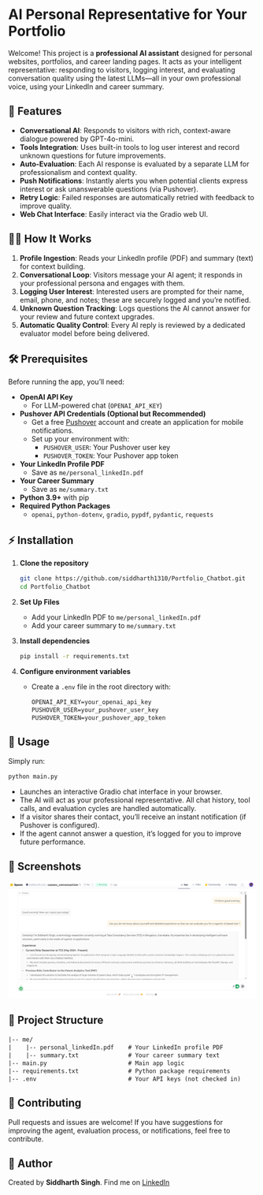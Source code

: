 # AI Personal Representative for Your Portfolio

Welcome! This project is a **professional AI assistant** designed for personal websites, portfolios, and career landing pages. It acts as your intelligent representative: responding to visitors, logging interest, and evaluating conversation quality using the latest LLMs—all in your own professional voice, using your LinkedIn and career summary.

## 🚀 Features

- **Conversational AI**: Responds to visitors with rich, context-aware dialogue powered by GPT-4o-mini.
- **Tools Integration**: Uses built-in tools to log user interest and record unknown questions for future improvements.
- **Auto-Evaluation**: Each AI response is evaluated by a separate LLM for professionalism and context quality.
- **Push Notifications**: Instantly alerts you when potential clients express interest or ask unanswerable questions (via Pushover).
- **Retry Logic**: Failed responses are automatically retried with feedback to improve quality.
- **Web Chat Interface**: Easily interact via the Gradio web UI.

## 🧑‍💻 How It Works

1. **Profile Ingestion**: Reads your LinkedIn profile (PDF) and summary (text) for context building.
2. **Conversational Loop**: Visitors message your AI agent; it responds in your professional persona and engages with them.
3. **Logging User Interest**: Interested users are prompted for their name, email, phone, and notes; these are securely logged and you’re notified.
4. **Unknown Question Tracking**: Logs questions the AI cannot answer for your review and future context upgrades.
5. **Automatic Quality Control**: Every AI reply is reviewed by a dedicated evaluator model before being delivered.

## 🛠 Prerequisites

Before running the app, you’ll need:

- **OpenAI API Key**
  - For LLM-powered chat (`OPENAI_API_KEY`)
- **Pushover API Credentials (Optional but Recommended)**
  - Get a free [Pushover](https://pushover.net/) account and create an application for mobile notifications.
  - Set up your environment with:
    - `PUSHOVER_USER`: Your Pushover user key
    - `PUSHOVER_TOKEN`: Your Pushover app token
- **Your LinkedIn Profile PDF**
  - Save as `me/personal_linkedIn.pdf`
- **Your Career Summary**
  - Save as `me/summary.txt`
- **Python 3.9+** with pip
- **Required Python Packages**
  - `openai`, `python-dotenv`, `gradio`, `pypdf`, `pydantic`, `requests`

## ⚡ Installation

1. **Clone the repository**

   ```sh
   git clone https://github.com/siddharth1310/Portfolio_Chatbot.git
   cd Portfolio_Chatbot
   ```
2. **Set Up Files**

   - Add your LinkedIn PDF to `me/personal_linkedIn.pdf`
   - Add your career summary to `me/summary.txt`
3. **Install dependencies**

   ```sh
   pip install -r requirements.txt
   ```
4. **Configure environment variables**

   - Create a `.env` file in the root directory with:

     ```
     OPENAI_API_KEY=your_openai_api_key
     PUSHOVER_USER=your_pushover_user_key
     PUSHOVER_TOKEN=your_pushover_app_token
     ```

## 🌈 Usage

Simply run:

```sh
python main.py
```

- Launches an interactive Gradio chat interface in your browser.
- The AI will act as your professional representative. All chat history, tool calls, and evaluation cycles are handled automatically.
- If a visitor shares their contact, you’ll receive an instant notification (if Pushover is configured).
- If the agent cannot answer a question, it’s logged for you to improve future performance.

## 👀 Screenshots

![Alt text](Screenshots/app_home_screen.png "Chatbot Home Screen")

## 🧭 Project Structure

```
|-- me/
|    |-- personal_linkedIn.pdf    # Your LinkedIn profile PDF
|    |-- summary.txt              # Your career summary text
|-- main.py                       # Main app logic
|-- requirements.txt              # Python package requirements
|-- .env                          # Your API keys (not checked in)
```

## 🤝 Contributing

Pull requests and issues are welcome! If you have suggestions for improving the agent, evaluation process, or notifications, feel free to contribute.

## 👤 Author

Created by **Siddharth Singh**. Find me on [LinkedIn](https://www.linkedin.com/in/siddharth-singh-021b34193/)
